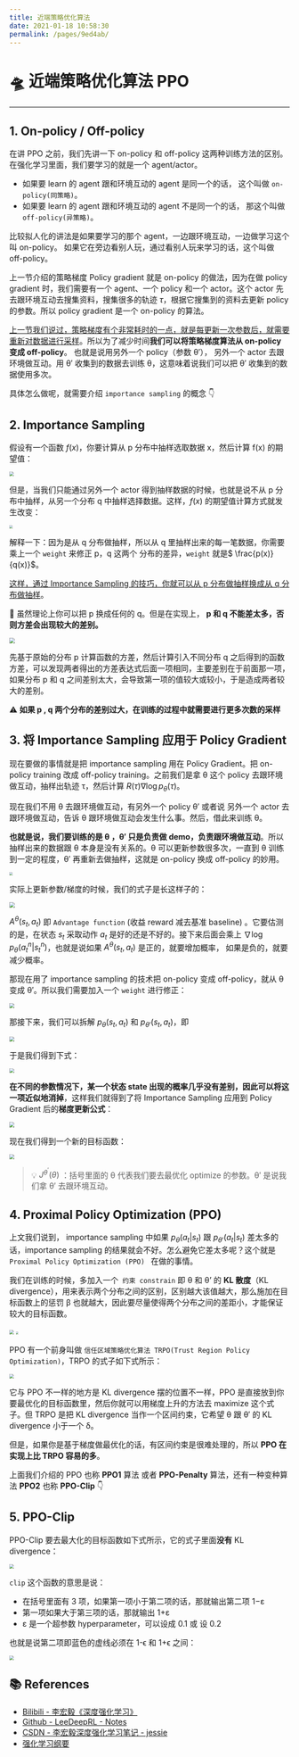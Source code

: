 ```yaml
---
title: 近端策略优化算法
date: 2021-01-18 10:58:30
permalink: /pages/9ed4ab/
---
```

# 🛸 近端策略优化算法 PPO

---

## 1. On-policy / Off-policy

在讲 PPO 之前，我们先讲一下 on-policy 和 off-policy 这两种训练方法的区别。 在强化学习里面，我们要学习的就是一个 agent/actor。

- 如果要 learn 的 agent 跟和环境互动的 agent 是同一个的话， 这个叫做 `on-policy(同策略)`。
- 如果要 learn 的 agent 跟和环境互动的 agent 不是同一个的话， 那这个叫做 `off-policy(异策略)`。

比较拟人化的讲法是如果要学习的那个 agent，一边跟环境互动，一边做学习这个叫 on-policy。 如果它在旁边看别人玩，通过看别人玩来学习的话，这个叫做 off-policy。

上一节介绍的策略梯度 Policy gradient 就是 on-policy 的做法，因为在做 policy gradient 时，我们需要有一个 agent、一个 policy 和一个 actor。这个 actor 先去跟环境互动去搜集资料，搜集很多的轨迹 $\tau$，根据它搜集到的资料去更新 policy 的参数。所以 policy gradient 是一个 on-policy 的算法。

<u>上一节我们说过，策略梯度有个非常耗时的一点，就是每更新一次参数后，就需要重新对数据进行采样</u>。所以为了减少时间**我们可以将策略梯度算法从 on-policy 变成 off-policy**。 也就是说用另外一个 policy（参数 θ′）， 另外一个 actor 去跟环境做互动。用 θ′ 收集到的数据去训练 θ，这意味着说我们可以把 θ′ 收集到的数据使用多次。

具体怎么做呢，就需要介绍 `importance sampling` 的概念 👇

## 2. Importance Sampling

假设有一个函数 $f(x)$，你要计算从 p 分布中抽样选取数据 x，然后计算 f(x) 的期望值：

<img src="https://cs-wiki.oss-cn-shanghai.aliyuncs.com/img/20201027110317.png" style="zoom:50%;" />

但是，当我们只能通过另外一个 actor 得到抽样数据的时候，也就是说不从 p 分布中抽样，从另一个分布 q 中抽样选择数据。这样，$f(x)$ 的期望值计算方式就发生改变：

<img src="https://cs-wiki.oss-cn-shanghai.aliyuncs.com/img/20201027111159.png" style="zoom:40%;" />

解释一下：因为是从 q 分布做抽样，所以从 q 里抽样出来的每一笔数据，你需要乘上一个 `weight` 来修正 p，q 这两个 分布的差异，`weight` 就是$ \frac{p(x)}{q(x)}$。

<u>这样，通过 Importance Sampling 的技巧，你就可以从 p 分布做抽样换成从 q 分布做抽样</u>。

🚨 虽然理论上你可以把 p 换成任何的 q。但是在实现上， **p 和 q 不能差太多，否则方差会出现较大的差别。**

<img src="https://cs-wiki.oss-cn-shanghai.aliyuncs.com/img/20201027112753.png" style="zoom:60%;" />

先基于原始的分布 p 计算函数的方差，然后计算引入不同分布 q 之后得到的函数方差，可以发现两者得出的方差表达式后面一项相同，主要差别在于前面那一项，如果分布 p 和 q 之间差别太大，会导致第一项的值较大或较小，于是造成两者较大的差别。

⚠ **如果 p , q 两个分布的差别过大，在训练的过程中就需要进行更多次数的采样**

## 3. 将 Importance Sampling 应用于 Policy Gradient

现在要做的事情就是把 importance sampling 用在 Policy Gradient。把 on-policy training 改成 off-policy training。之前我们是拿 θ 这个 policy 去跟环境做互动，抽样出轨迹 τ，然后计算 $R(\tau) \nabla \log p_{\theta}(\tau)$。

现在我们不用 θ 去跟环境做互动，有另外一个 policy θ′ 或者说 另外一个 actor 去跟环境做互动，告诉 θ 跟环境做互动会发生什么事。然后，借此来训练 θ。

**也就是说，我们要训练的是 θ ，θ′ 只是负责做 demo，负责跟环境做互动**。所以抽样出来的数据跟 θ 本身是没有关系的。θ 可以更新参数很多次，一直到 θ 训练到一定的程度，θ′ 再重新去做抽样，这就是 on-policy 换成 off-policy 的妙用。

<img src="https://cs-wiki.oss-cn-shanghai.aliyuncs.com/img/20201027114150.png" style="zoom:40%;" />

实际上更新参数/梯度的时候，我们的式子是长这样子的：

<img src="https://cs-wiki.oss-cn-shanghai.aliyuncs.com/img/20201027152014.png" style="zoom:60%;" />

$A^{\theta}\left(s_{t}, a_{t}\right)$ 即 `Advantage function` (收益 reward 减去基准 baseline) 。它要估测的是，在状态 $s_t$ 采取动作 $a_t$ 是好的还是不好的。接下来后面会乘上 $\nabla \log p_{\theta}\left(a_{t}^{n} | s_{t}^{n}\right)$，也就是说如果 $A^{\theta}\left(s_{t}, a_{t}\right)$ 是正的，就要增加概率， 如果是负的，就要减少概率。

那现在用了 importance sampling 的技术把 on-policy 变成 off-policy，就从 θ 变成 θ′。所以我们需要加入一个 `weight` 进行修正：

<img src="https://cs-wiki.oss-cn-shanghai.aliyuncs.com/img/20201027152906.png" style="zoom:55%;" />

那接下来，我们可以拆解 $p_{\theta}\left(s_{t}, a_{t}\right)$ 和 $p_{\theta'}\left(s_{t}, a_{t}\right)$，即

<img src="https://cs-wiki.oss-cn-shanghai.aliyuncs.com/img/20201027152959.png" style="zoom:55%;" />

于是我们得到下式：

<img src="https://cs-wiki.oss-cn-shanghai.aliyuncs.com/img/20201027153015.png" style="zoom:55%;" />

**在不同的参数情况下，某一个状态 state 出现的概率几乎没有差别，因此可以将这一项近似地消掉**，这样我们就得到了将 Importance Sampling 应用到 Policy Gradient 后的**梯度更新公式**：

<img src="https://cs-wiki.oss-cn-shanghai.aliyuncs.com/img/20201027153147.png" style="zoom:57%;" />

现在我们得到一个新的目标函数：

<img src="https://cs-wiki.oss-cn-shanghai.aliyuncs.com/img/20201027153226.png" style="zoom:57%;" />

> 💡 $J^{\theta^{\prime}}(\theta)$ ：括号里面的 θ 代表我们要去最优化 optimize 的参数。θ′ 是说我们拿 θ′ 去跟环境互动。

## 4. Proximal Policy Optimization (PPO)

上文我们说到， importance sampling 中如果 $p_{\theta}\left(a_{t} | s_{t}\right)$ 跟 $p_{\theta'}\left(a_{t} | s_{t}\right)$ 差太多的话，importance sampling 的结果就会不好。怎么避免它差太多呢？这个就是 `Proximal Policy Optimization (PPO) ` 在做的事情。

我们在训练的时候，多加入一个` 约束 constrain` 即 θ 和 θ’ 的 **KL 散度**（KL divergence），用来表示两个分布之间的区别，区别越大该值越大，那么施加在目标函数上的惩罚 β 也就越大，因此要尽量使得两个分布之间的差距小，才能保证较大的目标函数。

<img src="https://cs-wiki.oss-cn-shanghai.aliyuncs.com/img/20201027155303.png" style="zoom:50%;" />

<img src="https://cs-wiki.oss-cn-shanghai.aliyuncs.com/img/20201027160228.png" style="zoom:28%;" />

PPO 有一个前身叫做 `信任区域策略优化算法 TRPO(Trust Region Policy Optimization)`，TRPO 的式子如下式所示：

<img src="https://cs-wiki.oss-cn-shanghai.aliyuncs.com/img/20201027155432.png" style="zoom:50%;" />

它与 PPO 不一样的地方是 KL divergence 摆的位置不一样，PPO 是直接放到你要最优化的目标函数里，然后你就可以用梯度上升的方法去 maximize 这个式子。但 TRPO 是把 KL divergence 当作一个区间约束，它希望 θ 跟 θ′ 的 KL divergence 小于一个 δ。

但是，如果你是基于梯度做最优化的话，有区间约束是很难处理的，所以 **PPO 在实现上比 TRPO 容易的多**。

上面我们介绍的 PPO 也称 **PPO1** 算法 或者 **PPO-Penalty** 算法，还有一种变种算法 **PPO2** 也称 **PPO-Clip** 👇

## 5. PPO-Clip

PPO-Clip 要去最大化的目标函数如下式所示，它的式子里面**没有** KL divergence：

<img src="https://cs-wiki.oss-cn-shanghai.aliyuncs.com/img/20201027160641.png" style="zoom: 52%;" />

`clip` 这个函数的意思是说：

- 在括号里面有 3 项，如果第一项小于第二项的话，那就输出第二项 1−ε
- 第一项如果大于第三项的话，那就输出 1+ε
- ε 是一个超参数 hyperparameter，可以设成 0.1 或 设 0.2

也就是说第二项即蓝色的虚线必须在 1-ϵ  和 1+ϵ 之间：

<img src="https://cs-wiki.oss-cn-shanghai.aliyuncs.com/img/20201027161002.png" style="zoom:50%;" />

## 📚 References

- [Bilibili - 李宏毅《深度强化学习》](https://www.bilibili.com/video/BV1MW411w79n)
- [Github - LeeDeepRL - Notes](https://datawhalechina.github.io/leedeeprl-notes/)
- [CSDN - 李宏毅深度强化学习笔记 - jessie](https://blog.csdn.net/cindy_1102/article/details/87904928)
- [强化学习纲要](https://github.com/zhoubolei/introRL)